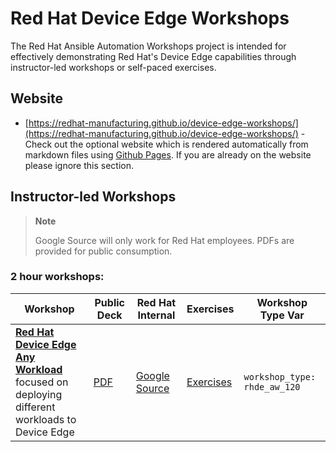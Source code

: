 # Red Hat Device Edge Workshops

The Red Hat Ansible Automation Workshops project is intended for effectively demonstrating Red Hat's Device Edge capabilities through instructor-led workshops or self-paced exercises.

## Website

- [https://redhat-manufacturing.github.io/device-edge-workshops/](https://redhat-manufacturing.github.io/device-edge-workshops/) - Check out the optional website which is rendered automatically from markdown files using [Github Pages](https://pages.github.com/).  If you are already on the website please ignore this section.

## Instructor-led Workshops

>**Note**
>
>Google Source will only work for Red Hat employees.  PDFs are provided for public consumption.

### 2 hour workshops:
| Workshop   | Public Deck | Red Hat Internal  | Exercises  | Workshop Type Var   |
|---|---|---|---|---|
| **[Red Hat Device Edge Any Workload](./exercises/rhde_aw_120)** <br> focused on deploying different workloads to Device Edge  | [PDF](./decks/rhde_aw_120.pdf) | [Google Source](https://docs.google.com/presentation/d/1RZTqdKSXVhbguuidvNMx3fkR77lD4cM41N7S95Xb7HA) | [Exercises](./exercises/rhde_aw_120)  | `workshop_type: rhde_aw_120`  |